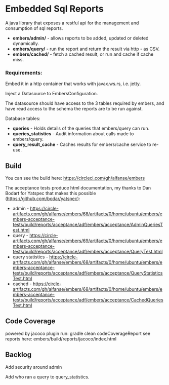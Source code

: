 # Embedded Sql Reports
A java library that exposes a restful api for the management and consumption of sql reports.

* **embers/admin/** - allows reports to be added, updated or deleted dynamically.
* **embers/query/<query name>** - run the report and return the result via http - as CSV.
* **embers/cached/<query name>** - fetch a cached result, or run and cache if cache miss.

### Requirements:
Embed it in a http container that works with javax.ws.rs, i.e. jetty.

Inject a Datasource to EmbersConfiguration.

The datasource should have access to the 3 tables required by embers, and have read access to the schema the reports are to be run against.

Database tables:

* **queries** - Holds details of the queries that embers/query can run.
* **queries_statistics** - Audit information about calls made to embers/query.
* **query_result_cache** - Caches results for embers/cache service to re-use.

## Build
You can see the build here: https://circleci.com/gh/alfanse/embers

The acceptance tests produce html documentation, my thanks to Dan Bodart for Yatspec that makes this possible (https://github.com/bodar/yatspec):

* admin - https://circle-artifacts.com/gh/alfanse/embers/68/artifacts/0/home/ubuntu/embers/embers-acceptance-tests/build/reports/acceptance/adf/embers/acceptance/AdminQueriesTest.html
* query - https://circle-artifacts.com/gh/alfanse/embers/69/artifacts/0/home/ubuntu/embers/embers-acceptance-tests/build/reports/acceptance/adf/embers/acceptance/QueryTest.html
* query statistics - https://circle-artifacts.com/gh/alfanse/embers/68/artifacts/0/home/ubuntu/embers/embers-acceptance-tests/build/reports/acceptance/adf/embers/acceptance/QueryStatisticsTest.html
* cached - https://circle-artifacts.com/gh/alfanse/embers/68/artifacts/0/home/ubuntu/embers/embers-acceptance-tests/build/reports/acceptance/adf/embers/acceptance/CachedQueriesTest.html

## Code Coverage
powered by jacoco plugin
run:
 gradle clean codeCoverageReport
see reports here:
 embers/build/reports/jacoco/index.html

## Backlog

Add security around admin

Add who ran a query to query_statistics.

